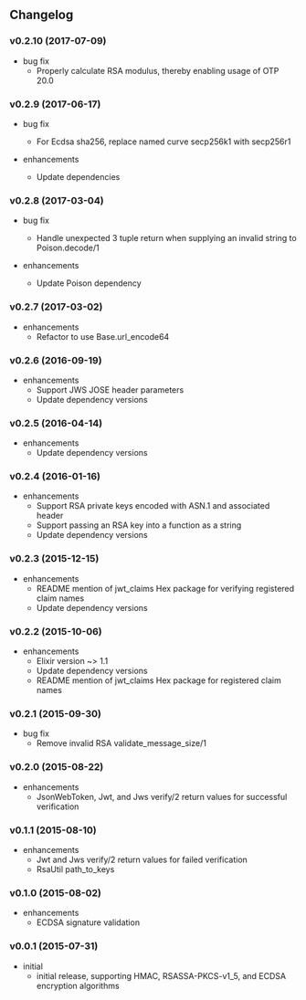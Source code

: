 ## Changelog

### v0.2.10 (2017-07-09)

* bug fix
  * Properly calculate RSA modulus, thereby enabling usage of OTP 20.0

### v0.2.9 (2017-06-17)

* bug fix
  * For Ecdsa sha256, replace named curve secp256k1 with secp256r1

* enhancements
  * Update dependencies

### v0.2.8 (2017-03-04)

* bug fix
  * Handle unexpected 3 tuple return when supplying an invalid string to Poison.decode/1

* enhancements
  * Update Poison dependency

### v0.2.7 (2017-03-02)

* enhancements
  * Refactor to use Base.url_encode64

### v0.2.6 (2016-09-19)

* enhancements
  * Support JWS JOSE header parameters
  * Update dependency versions

### v0.2.5 (2016-04-14)

* enhancements
  * Update dependency versions

### v0.2.4 (2016-01-16)

* enhancements
  * Support RSA private keys encoded with ASN.1 and associated header
  * Support passing an RSA key into a function as a string
  * Update dependency versions

### v0.2.3 (2015-12-15)

* enhancements
  * README mention of jwt_claims Hex package for verifying registered claim names
  * Update dependency versions

### v0.2.2 (2015-10-06)

* enhancements
  * Elixir version ~> 1.1
  * Update dependency versions
  * README mention of jwt_claims Hex package for registered claim names

### v0.2.1 (2015-09-30)

* bug fix
  * Remove invalid RSA validate_message_size/1

### v0.2.0 (2015-08-22)

* enhancements
  * JsonWebToken, Jwt, and Jws verify/2 return values for successful verification

### v0.1.1 (2015-08-10)

* enhancements
  * Jwt and Jws verify/2 return values for failed verification
  * RsaUtil path_to_keys

### v0.1.0 (2015-08-02)

* enhancements
  * ECDSA signature validation

### v0.0.1 (2015-07-31)

* initial
  * initial release, supporting HMAC, RSASSA-PKCS-v1_5, and ECDSA encryption algorithms
